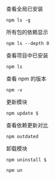查看全局已安装

```
npm ls -g
```

所有包的依赖显示

```
npm ls --depth 0
```

查看项目中已安装

```
npm ls
```

查看 npm 的版本

```
npm -v
```

更新模块
```
npm update $
```

查看依赖更新对比
```
npm outdated
```

卸载模块
```
npm uninstall $
```

```
npm un
```





